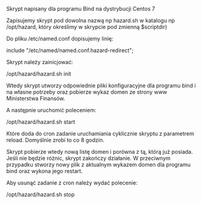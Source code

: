 Skrypt napisany dla programu Bind na dystrybucji Centos 7

Zapisujemy skrypt pod dowolna nazwą np hazard.sh w katalogu np /opt/hazard,  który określimy w skrypcie pod zmienną $scriptdir)

Do pliku /etc/named.conf dopisujemy linię:

include "/etc/named/named.conf.hazard-redirect";

Skrypt należy zainicjować:

/opt/hazard/hazard.sh init

Wtedy skrypt utworzy odpowiednie pliki konfiguracyjne dla programu bind i na własne potrzeby oraz pobierze wykaz domen ze strony www Ministerstwa Finansów.

A następnie uruchomić poleceniem:

/opt/hazard/hazard.sh start

Które doda do cron zadanie uruchamiania cyklicznie skryptu z parametrem reload. Domyślnie zrobi to co 8 godzin.

Skrypt  pobierze wtedy nową listę domen i porówna z tą, którą już posiada. Jeśli nie będzie różnic, skrypt zakończy działanie.
W przeciwnym przypadku stworzy nowy plik z aktualnym wykazem domen dla programu bind oraz wykona jego restart.

Aby usunąć zadanie z cron należy wydać polecenie:

/opt/hazard/hazard.sh stop

